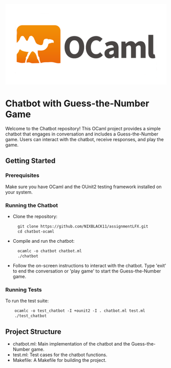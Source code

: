 ![Alt text](OCaml.png)

# Chatbot with Guess-the-Number Game

Welcome to the Chatbot repository! This OCaml project provides a simple chatbot that engages in conversation and includes a Guess-the-Number game. Users can interact with the chatbot, receive responses, and play the game.

## Getting Started

### Prerequisites

Make sure you have OCaml and the OUnit2 testing framework installed on your system.

### Running the Chatbot

- Clone the repository:

        git clone https://github.com/NIXBLACK11/assignmentLFX.git
        cd chatbot-ocaml

- Compile and run the chatbot:

        ocamlc -o chatbot chatbot.ml
        ./chatbot

- Follow the on-screen instructions to interact with the chatbot. Type 'exit' to end the conversation or 'play game' to start the Guess-the-Number game.

### Running Tests

To run the test suite:

        ocamlc -o test_chatbot -I +ounit2 -I . chatbot.ml test.ml
        ./test_chatbot

## Project Structure

- chatbot.ml: Main implementation of the chatbot and the Guess-the-Number game.
- test.ml: Test cases for the chatbot functions.
- Makefile: A Makefile for building the project.